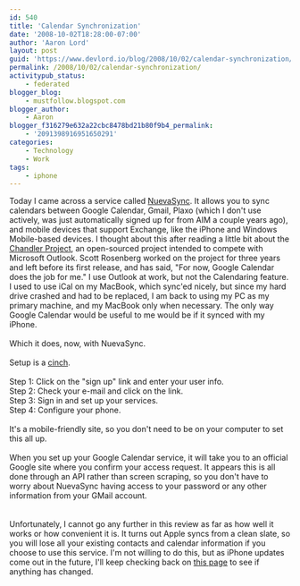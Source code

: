 ```yaml
---
id: 540
title: 'Calendar Synchronization'
date: '2008-10-02T18:28:00-07:00'
author: 'Aaron Lord'
layout: post
guid: 'https://www.devlord.io/blog/2008/10/02/calendar-synchronization/'
permalink: /2008/10/02/calendar-synchronization/
activitypub_status:
    - federated
blogger_blog:
    - mustfollow.blogspot.com
blogger_author:
    - Aaron
blogger_f316279e632a22cbc8478bd21b80f9b4_permalink:
    - '2091398916951650291'
categories:
    - Technology
    - Work
tags:
    - iphone
---
```


Today I came across a service called <a href="http://www.nuevasync.com/">NuevaSync</a>.  It allows you to sync calendars between Google Calendar, Gmail, Plaxo (which I don't use actively, was just automatically signed up for from AIM a couple years ago), and mobile devices that support Exchange, like the iPhone and Windows Mobile-based devices.  I thought about this after reading a little bit about the <a href="http://networkcultures.org/wpmu/geert/2008/09/25/interview-with-scott-rosenberg-about-dreaming-in-code/">Chandler Project</a>, an open-sourced project intended to compete with Microsoft Outlook.  Scott Rosenberg worked on the project for three years and left before its first release, and has said, "For now, Google Calendar does the job for me."  I use Outlook at work, but not the Calendaring feature.  I used to use iCal on my MacBook, which sync'ed nicely, but since my hard drive crashed and had to be replaced, I am back to using my PC as my primary machine, and my MacBook only when necessary.  The only way Google Calendar would be useful to me would be if it synced with my iPhone.<br /><br />Which it does, now, with NuevaSync.<br /><br />Setup is a <a href="http://aolsvc.merriam-webster.aol.com/dictionary/cinch">cinch</a>.<br /><br />Step 1: Click on the "sign up" link and enter your user info.<br />Step 2: Check your e-mail and click on the link.<br />Step 3: Sign in and set up your services.<br />Step 4: Configure your phone.<br /><br />It's a mobile-friendly site, so you don't need to be on your computer to set this all up.<br /><br />When you set up your Google Calendar service, it will take you to an official Google site where you confirm your access request.  It appears this is all done through an API rather than screen scraping, so you don't have to worry about NuevaSync having access to your password or any other information from your GMail account.<br /><br /><a href="/blog/wp-content/uploads/2011/10/clip_image0021.jpg"><img src="/blog/wp-content/uploads/2011/10/clip_image0021.jpg?w=300" border="0" alt="" /></a><br /><br />Unfortunately, I cannot go any further in this review as far as how well it works or how convenient it is.  It turns out Apple syncs from a clean slate, so you will lose all your existing contacts and calendar information if you choose to use this service.  I'm not willing to do this, but as iPhone updates come out in the future, I'll keep checking back on <a href="https://www.nuevasync.com/apple_info.html">this page</a> to see if anything has changed.<div class="blogger-post-footer"></div>